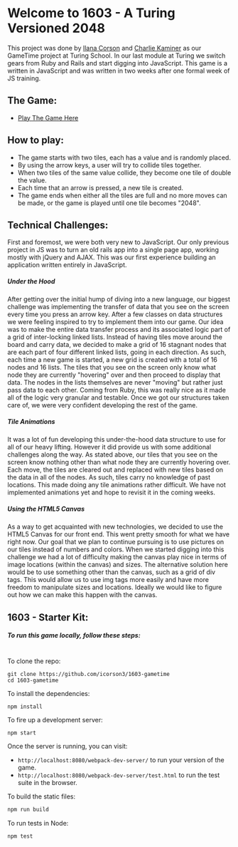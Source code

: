 # Welcome to 1603 - A Turing Versioned 2048


This project was done by [Ilana Corson](https://github.com/icorson3) and [Charlie Kaminer](https://github.com/ckaminer) as our GameTime project at Turing School.  In our last module at Turing we switch gears from Ruby and Rails and start digging into JavaScript.  This game is a written in JavaScript and was written in two weeks after one formal week of JS training.

## The Game:

- [Play The Game Here](https://icorson3.github.io/1603-gametime/)

## How to play:

- The game starts with two tiles, each has a value and is randomly placed.
- By using the arrow keys, a user will try to collide tiles together.
- When two tiles of the same value collide, they become one tile of double the value.
- Each time that an arrow is pressed, a new tile is created.
- The game ends when either all the tiles are full and no more moves can be made, or the game is played until one tile becomes "2048".

## Technical Challenges:
First and foremost, we were both very new to JavaScript.  Our only previous project in JS was to turn an old rails app into a single page app, working mostly with jQuery and AJAX.  This was our first experience building an application written entirely in JavaScript.  

##### Under the Hood
After getting over the initial hump of diving into a new language, our biggest challenge was implementing the transfer of data that you see on the screen every time you press an arrow key.  After a few classes on data structures we were feeling inspired to try to implement them into our game.  Our idea was to make the entire data transfer process and its associated logic part of a grid of inter-locking linked lists.  Instead of having tiles move around the board and carry data, we decided to make a grid of 16 stagnant nodes that are each part of four different linked lists, going in each direction.  As such, each time a new game is started, a new grid is created with a total of 16 nodes and 16 lists.  The tiles that you see on the screen only know what node they are currently "hovering" over and then proceed to display that data.  The nodes in the lists themselves are never "moving" but rather just pass data to each other.  Coming from Ruby, this was really nice as it made all of the logic very granular and testable.  Once we got our structures taken care of, we were very confident developing the rest of the game.

##### Tile Animations
It was a lot of fun developing this under-the-hood data structure to use for all of our heavy lifting.  However it did provide us with some additional challenges along the way.  As stated above, our tiles that you see on the screen know nothing other than what node they are currently hovering over.  Each move, the tiles are cleared out and replaced with new tiles based on the data in all of the nodes.  As such, tiles carry no knowledge of past locations.  This made doing any tile animations rather difficult.  We have not implemented animations yet and hope to revisit it in the coming weeks.

##### Using the HTML5 Canvas
As a way to get acquainted with new technologies, we decided to use the HTML5 Canvas for our front end.  This went pretty smooth for what we have right now.  Our goal that we plan to continue pursuing is to use pictures on our tiles instead of numbers and colors.  When we started digging into this challenge we had a lot of difficulty making the canvas play nice in terms of image locations (within the canvas) and sizes.  The alternative solution here would be to use something other than the canvas, such as a grid of div tags.  This would allow us to use img tags more easily and have more freedom to manipulate sizes and locations.  Ideally we would like to figure out how we can make this happen with the canvas.

## 1603 - Starter Kit:
##### To run this game locally, follow these steps:
<br>
To clone the repo:

```
git clone https://github.com/icorson3/1603-gametime
cd 1603-gametime
```

To install the dependencies:

```
npm install
```

To fire up a development server:

```
npm start
```

Once the server is running, you can visit:

* `http://localhost:8080/webpack-dev-server/` to run your version of the game.
* `http://localhost:8080/webpack-dev-server/test.html` to run the test suite in the browser.

To build the static files:

```js
npm run build
```


To run tests in Node:

```js
npm test
```
